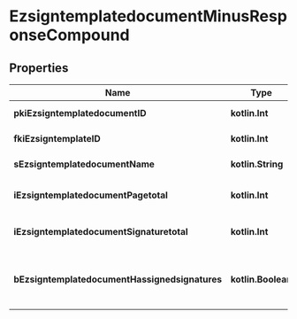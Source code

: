 
# EzsigntemplatedocumentMinusResponseCompound

## Properties
Name | Type | Description | Notes
------------ | ------------- | ------------- | -------------
**pkiEzsigntemplatedocumentID** | **kotlin.Int** | The unique ID of the Ezsigntemplatedocument | 
**fkiEzsigntemplateID** | **kotlin.Int** | The unique ID of the Ezsigntemplate | 
**sEzsigntemplatedocumentName** | **kotlin.String** | The name of the Ezsigntemplatedocument. | 
**iEzsigntemplatedocumentPagetotal** | **kotlin.Int** | The number of pages in the Ezsigntemplatedocument. | 
**iEzsigntemplatedocumentSignaturetotal** | **kotlin.Int** | The number of total signatures in the Ezsigntemplate. | 
**bEzsigntemplatedocumentHassignedsignatures** | **kotlin.Boolean** | If the Ezsigntemplatedocument contains signed signatures (From internal or external sources) | 



